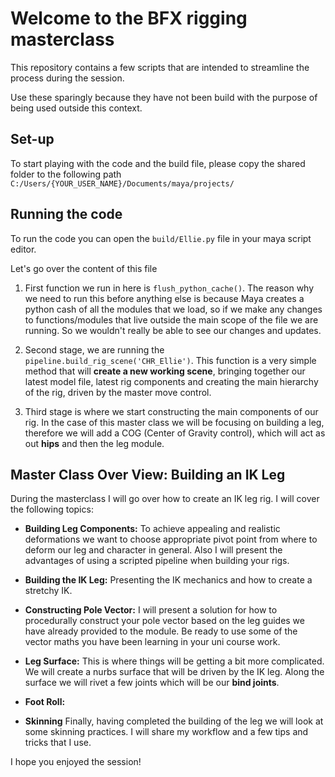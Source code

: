 # Welcome to the BFX rigging masterclass

This repository contains a few scripts that are intended to streamline the process during the session.

Use these sparingly because they have not been build with the purpose of being used outside this context. 

## Set-up

To start playing with the code and the build file, please copy the shared folder to the following path `C:/Users/{YOUR_USER_NAME}/Documents/maya/projects/`

## Running the code

To run the code you can open the `build/Ellie.py` file in your maya script editor.

Let's go over the content of this file

1. First function we run in here is `flush_python_cache()`. The reason why we need to run this before anything else is because Maya creates a python cash of all the modules that we load, so if we make any changes to functions/modules that live outside the main scope of the file we are running. So we wouldn't really be able to see our changes and updates.

2. Second stage, we are running the `pipeline.build_rig_scene('CHR_Ellie')`. This function is a very simple method that will **create a new working scene**, bringing together our latest model file, latest rig components and creating the main hierarchy of the rig, driven by the master move control.

3. Third stage is where we start constructing the main components of our rig. 
In the case of this master class we will be focusing on building a leg, therefore we will add a COG (Center of Gravity control), which will act as out **hips** and then the leg module.

## Master Class Over View: Building an IK Leg

During the masterclass I will go over how to create an IK leg rig. 
I will cover the following topics:

- **Building Leg Components:**
To achieve appealing and realistic deformations we want to choose appropriate pivot point from where to deform our leg and character in general. Also I will present the advantages of using a scripted pipeline when building your rigs.

- **Building the IK Leg:**
Presenting the IK mechanics and how to create a stretchy IK.

- **Constructing Pole Vector:**
I will present a solution for how to procedurally construct your pole vector based on the leg guides we have already provided to the module. Be ready to use some of the vector maths you have been learning in your uni course work.

- **Leg Surface:**
This is where things will be getting a bit more complicated. We will create a nurbs surface that will be driven by the IK leg. Along the surface we will rivet a few joints which will be our **bind joints**. 

- **Foot Roll:**

- **Skinning**
Finally, having completed the building of the leg we will look at some skinning practices. I will share my workflow and a few tips and tricks that I use.

I hope you enjoyed the session! 

